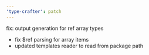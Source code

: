 ```yaml
---
'type-crafter': patch
---
```


fix: output generation for ref array types

- fix $ref parsing for array items
- updated templates reader to read from package path
